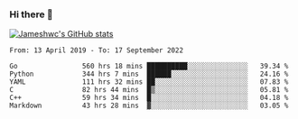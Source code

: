 ### Hi there 👋

[![Jameshwc's GitHub stats](https://github-readme-stats.vercel.app/api?username=jameshwc)](https://github.com/anuraghazra/github-readme-stats)

<!--START_SECTION:waka-->

```text
From: 13 April 2019 - To: 17 September 2022

Go                560 hrs 18 mins ██████████░░░░░░░░░░░░░░░   39.34 %
Python            344 hrs 7 mins  ██████░░░░░░░░░░░░░░░░░░░   24.16 %
YAML              111 hrs 32 mins ██░░░░░░░░░░░░░░░░░░░░░░░   07.83 %
C                 82 hrs 44 mins  █▒░░░░░░░░░░░░░░░░░░░░░░░   05.81 %
C++               59 hrs 34 mins  █░░░░░░░░░░░░░░░░░░░░░░░░   04.18 %
Markdown          43 hrs 28 mins  ▓░░░░░░░░░░░░░░░░░░░░░░░░   03.05 %
```

<!--END_SECTION:waka-->